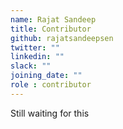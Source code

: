 ```yaml
---
name: Rajat Sandeep
title: Contributor
github: rajatsandeepsen
twitter: ""
linkedin: ""
slack: ""
joining_date: ""
role : contributor
---
```


Still waiting for this

